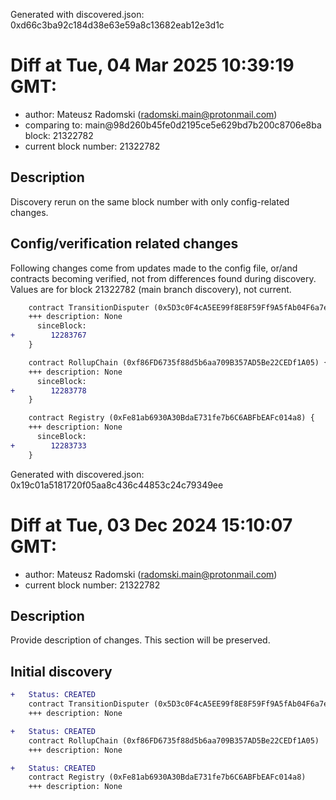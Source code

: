 Generated with discovered.json: 0xd66c3ba92c184d38e63e59a8c13682eab12e3d1c

# Diff at Tue, 04 Mar 2025 10:39:19 GMT:

- author: Mateusz Radomski (<radomski.main@protonmail.com>)
- comparing to: main@98d260b45fe0d2195ce5e629bd7b200c8706e8ba block: 21322782
- current block number: 21322782

## Description

Discovery rerun on the same block number with only config-related changes.

## Config/verification related changes

Following changes come from updates made to the config file,
or/and contracts becoming verified, not from differences found during
discovery. Values are for block 21322782 (main branch discovery), not current.

```diff
    contract TransitionDisputer (0x5D3c0F4cA5EE99f8E8F59Ff9A5fAb04F6a7e007f) {
    +++ description: None
      sinceBlock:
+        12283767
    }
```

```diff
    contract RollupChain (0xf86FD6735f88d5b6aa709B357AD5Be22CEDf1A05) {
    +++ description: None
      sinceBlock:
+        12283778
    }
```

```diff
    contract Registry (0xFe81ab6930A30BdaE731fe7b6C6ABFbEAFc014a8) {
    +++ description: None
      sinceBlock:
+        12283733
    }
```

Generated with discovered.json: 0x19c01a5181720f05aa8c436c44853c24c79349ee

# Diff at Tue, 03 Dec 2024 15:10:07 GMT:

- author: Mateusz Radomski (<radomski.main@protonmail.com>)
- current block number: 21322782

## Description

Provide description of changes. This section will be preserved.

## Initial discovery

```diff
+   Status: CREATED
    contract TransitionDisputer (0x5D3c0F4cA5EE99f8E8F59Ff9A5fAb04F6a7e007f)
    +++ description: None
```

```diff
+   Status: CREATED
    contract RollupChain (0xf86FD6735f88d5b6aa709B357AD5Be22CEDf1A05)
    +++ description: None
```

```diff
+   Status: CREATED
    contract Registry (0xFe81ab6930A30BdaE731fe7b6C6ABFbEAFc014a8)
    +++ description: None
```
